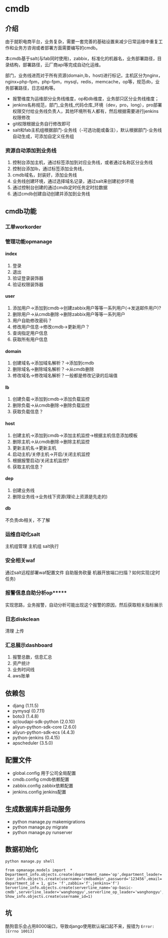 # cmdb

## 介绍

由于就职电商平台，业务复杂，需要一套完善的基础设置来减少日常运维中重复工作和业务方咨询或者部署方面需要编写的cmdb。

本cmdb基于salt(与fab同时使用)，zabbix，标准化的机器名，业务部署路径，目录结构，部署路径，云厂商api等完成自动化运维。

部门，业务线进而对于所有资源(domain,lb，host)进行标记，主机区分为nginx，nginx+php-fpm，php-fpm，mysql，redis，memcache，op等，规范db，业务部署路径，日志结构等。

- 报警维度为运维部分业务线维度，op和db维度，业务部只区分业务线维度；
- jenkins名称规范，部门_业务线_代码仓库_环境（dev，pro，long），pro部署权限交付给业务线负责人，其他环境所有人都有，然后根据需要进行jenkins权限修改
- git权限根据业务自行修改即可
- salt和fab主机组根据部门-业务线（-可选功能或备注），默认根据部门-业务线自动生成，可添加自定义任务组


### 资源自动添加到业务线
1. 控制台添加主机，通过标签添加到对应业务线，或者通过名称区分业务线
2. 控制台添加lb，通过标签添加业务线，
3. cmdb域名，封装好，添加业务线
4. 业务线创建环境，通过选择域名记录，通过salt来创建初步环境
5. 通过控制台创建的通过cmdb定时任务定时拉数据
6. 通过cmdb创建自动创建并添加到业务线

## cmdb功能

### 工单workorder

### 管理功能opmanage

#### index
1. 登录
2. 退出
3. 验证登录装饰器
4. 验证权限装饰器

#### user
1. 添加用户->添加到cmdb->创建zabbix用户等等一系列用户(->发送邮件用户)?
2. 删除用户->从cmdb删除->删除zabbix用户等等一系列用户
3. 用户自助修改密码？
4. 修改用户信息->修改cmdb->更新用户？
5. 查询指定用户信息
6. 获取所有用户信息

#### domain
1. 创建域名->添加域名解析？->添加到cmdb
2. 删除域名->删除域名解析？->从cmdb删除
3. 修改域名->修改域名解析？一般都是修改记录的后端值

#### lb
1. 创建负载->添加到cmdb->添加负载监控
2. 删除负载->从cmdb删除->删除负载监控
3. 获取负载信息？

#### host
1. 创建主机->添加到cmdb->添加主机监控->根据主机信息添加模板
2. 删除主机->从cmdb删除->删除主机监控
3. 更新主机名->更新主机
4. 启动主机/关停主机->开启/关闭主机监控
5. 根据报警启动/关闭主机监控?
6. 获取主机信息？

#### dep
1. 创建业务线
2. 删除业务线->业务线下资源(理论上资源是先走的)

#### db
不负责db相关，不了解

### 运维自动化salt

主机组管理
主机组
salt执行

### 安全相关waf

通过salt远程部署waf配置文件
自助服务砍量
机器开放端口扫描？如何实现(定时任务)

### 报警信息自助分析op*****
实现思路，业务报警，自动分析可能出现这个报警的原因，然后获取相关指标展示

### 日志diskclean
清理
上传

### 汇总展示dashboard

1. 报警总数，信息汇总
2. 资产统计
3. 业务时间线
4. aws账单


## 依赖包
- djang (1.11.5)
- pymysql (0.7.11)
- boto3 (1.4.8)
- qcloudapi-sdk-python (2.0.10)
- aliyun-python-sdk-core (2.6.0)
- aliyun-python-sdk-ecs (4.4.3)
- python-jenkins (0.4.15)
- apscheduler (3.5.0)


## 配置文件
- global.config 用于公司全局配置
- cmdb.config   cmdb依赖配置
- zabbix.config zabbix依赖配置
- jenkins.config  jenkins配置

## 生成数据库并启动服务

- python manage.py makemigrations
- python manage.py migrate
- python manage.py runserver

## 数据初始化

```
python manage.py shell

from opmanage.models import  *
Department_info.objects.create(department_name='op',department_leader='opleader',department_email='op@whysdomain.com')
User_info.objects.create(username='cmdbadmin',password='123456',email='why@whysdomain.com',auth='1',jumper='f',vpn='f',phone='13552493019', department_id = 1, git= 'f',zabbix='f',jenkins='f')
Serverline_info.objects.create(serverline_name='op-basic-cmdb',serverline_leader='wanghongyu',serverline_op_leader='wanghongyu',department_id='1')
Show_info.objects.create(username_id=1)
```

## 坑

酷狗音乐会占用8000端口，导致django使用默认端口起不来，报错为 `Error: [Errno 10013]`

